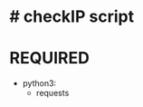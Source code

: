# # checkIP script

# REQUIRED

<ul>
  <li>python3:
  	<ul>
  		<li>requests</li>
  	</ul>
  </li>
</ul> 